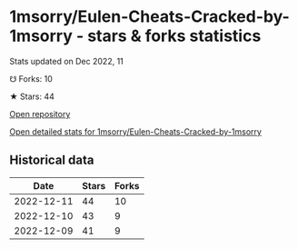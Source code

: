 # 1msorry/Eulen-Cheats-Cracked-by-1msorry - stars & forks statistics

Stats updated on Dec 2022, 11

☋ Forks: 10

★ Stars: 44

[Open repository](https://github.com/1msorry/Eulen-Cheats-Cracked-by-1msorry)

[Open detailed stats for 1msorry/Eulen-Cheats-Cracked-by-1msorry](https://reviewgithub.com/rep/1msorry/Eulen-Cheats-Cracked-by-1msorry)

## Historical data
| Date | Stars | Forks |
|------|-------|-------|
| 2022-12-11 | 44 | 10 | 
| 2022-12-10 | 43 | 9 | 
| 2022-12-09 | 41 | 9 | 

